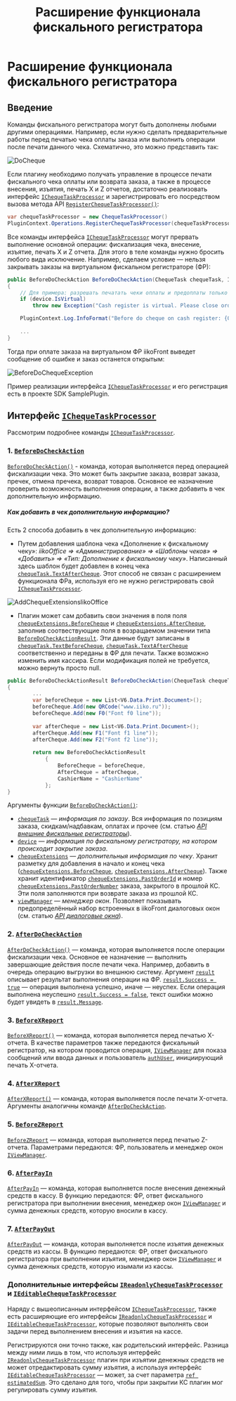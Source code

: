 ﻿---
title: Расширение функционала фискального регистратора 
layout: default
---
# Расширение функционала фискального регистратора #

## Введение
 
Команды фискального регистратора могут быть дополнены любыми другими операциями. 
Например, если нужно сделать предварительные работы перед печатью чека оплаты заказа или выполнить операции после печати данного чека.
Схематично, это можно представить так:

![DoCheque](../../img/chequeTaskProcessor/doCheque.png)

Если плагину необходимо получать управление в процессе печати фискального чека оплаты или возврата заказа, а также в процессе внесения, изъятия, печать X и Z отчетов, достаточно реализовать интерфейс [`IChequeTaskProcessor`](http://iiko.github.io/front.api.sdk/v6/html/T_Resto_Front_Api_V6_Devices_ChequeTaskProcessor_IChequeTaskProcessor.htm) и зарегистрировать его посредством вызова метода API [`RegisterChequeTaskProcessor()`](http://iiko.github.io/front.api.sdk/v6/html/M_Resto_Front_Api_V6_IOperationService_RegisterChequeTaskProcessor.htm):
```cs
var chequeTaskProcessor = new ChequeTaskProcessor()
PluginContext.Operations.RegisterChequeTaskProcessor(chequeTaskProcessor);
```

Все команды интерфейса [`IChequeTaskProcessor`](http://iiko.github.io/front.api.sdk/v6/html/T_Resto_Front_Api_V6_Devices_ChequeTaskProcessor_IChequeTaskProcessor.htm) могут прервать выполнение основной операции: фискализация чека, внесение, изъятие, печать X и Z отчета. Для этого в теле команды нужно бросить любого вида исключение.
Например, сделаем условие — нельзя закрывать заказы на виртуальном фискальном регистраторе (ФР):
```cs
public BeforeDoCheckAction BeforeDoCheckAction(ChequeTask chequeTask, ICashRegisterInfo device, CashRegisterChequeExtensions chequeExtensions, IViewManager viewManager)
{
	// Для примера: разрешать печатать чеки оплаты и предоплаты только на реальном устройстве.
	if (device.IsVirtual)
		throw new Exception("Cash register is virtual. Please close order only on real device.");

	PluginContext.Log.InfoFormat("Before do cheque on cash register: {0} ({1})", device.FriendlyName, device.Id);
	
	...
}
```
Тогда при оплате заказа на виртуальном ФР iikoFront выведет сообщение об ошибке и заказ останется открытым:

![BeforeDoChequeException](../../img/chequeTaskProcessor/beforeDoChequeException.png)

Пример реализации интерфейса [`IChequeTaskProcessor`](http://iiko.github.io/front.api.sdk/v6/html/T_Resto_Front_Api_V6_Devices_ChequeTaskProcessor_IChequeTaskProcessor.htm) и его регистрация есть в проекте SDK SamplePlugin.


## Интерфейс [`IChequeTaskProcessor`](http://iiko.github.io/front.api.sdk/v6/html/T_Resto_Front_Api_V6_Devices_ChequeTaskProcessor_IChequeTaskProcessor.htm)

Рассмотрим подробнее команды [`IChequeTaskProcessor`](http://iiko.github.io/front.api.sdk/v6/html/T_Resto_Front_Api_V6_Devices_ChequeTaskProcessor_IChequeTaskProcessor.htm).


### 1. [`BeforeDoCheckAction`](http://iiko.github.io/front.api.sdk/v6/html/M_Resto_Front_Api_V6_Devices_ChequeTaskProcessor_IChequeTaskProcessor_BeforeDoCheckAction.htm)

[`BeforeDoCheckAction()`](http://iiko.github.io/front.api.sdk/v6/html/M_Resto_Front_Api_V6_Devices_ChequeTaskProcessor_IChequeTaskProcessor_BeforeDoCheckAction.htm) - команда, которая выполняется перед операцией фискализации чека. Это может быть закрытие заказа, возврат заказа, пречек, отмена пречека, возврат товаров. 
Основное ее назначение проверить возможность выполнения операции, а также добавить в чек дополнительную информацию.

##### Как добавить в чек дополнительную информацию?

Есть 2 способа добавить в чек дополнительную информацию:
- Путем добавления шаблона чека «Дополнение к фискальному чеку»: *iikoOffice => «Администрирование» => «Шаблоны чеков» => «Добавить» => «Тип: Дополнение к фискальному чеку»*.
Написанный здесь шаблон будет добавлен в конец чека [`chequeTask.TextAfterCheque`](http://iiko.github.io/front.api.sdk/v6/html/P_Resto_Front_Api_V6_Data_Device_Tasks_BillTask_TextAfterCheque.htm).
Этот способ не связан с расширением функционала ФРа, используя его не нужно регистрировать свой [`IChequeTaskProcessor`](http://iiko.github.io/front.api.sdk/v6/html/T_Resto_Front_Api_V6_Devices_ChequeTaskProcessor_IChequeTaskProcessor.htm).

![AddChequeExtensionsIikoOffice](../../img/chequeTaskProcessor/addChequeExtensionsIikoOffice.png)

-  Плагин может сам добавить свои значения в поля поля [`chequeExtensions.BeforeCheque`](http://iiko.github.io/front.api.sdk/v6/html/P_Resto_Front_Api_V6_Data_Device_CashRegisterChequeExtensions_BeforeCheque.htm) и [`chequeExtensions.AfterCheque`](http://iiko.github.io/front.api.sdk/v6/html/P_Resto_Front_Api_V6_Data_Device_CashRegisterChequeExtensions_AfterCheque.htm), заполнив соотвествующие поля в возращаемом значении типа [`BeforeDoCheckActionResult`](http://iiko.github.io/front.api.sdk/v6/html/T_Resto_Front_Api_V6_Data_Device_BeforeDoCheckActionResult.htm). 
Эти данные будут записаны в [`chequeTask.TextBeforeCheque`](http://iiko.github.io/front.api.sdk/v6/html/P_Resto_Front_Api_V6_Data_Device_Tasks_BillTask_TextBeforeCheque.htm), [`chequeTask.TextAfterCheque`](http://iiko.github.io/front.api.sdk/v6/html/P_Resto_Front_Api_V6_Data_Device_Tasks_BillTask_TextAfterCheque.htm) соответственно и переданы в ФР для печати. Также возможно изменить имя кассира. Если модификация полей не требуется, можно вернуть просто null.
```cs
public BeforeDoCheckActionResult BeforeDoCheckAction(ChequeTask chequeTask, ICashRegisterInfo device, CashRegisterChequeExtensions chequeExtensions, IViewManager viewManager)
{
		...
		var beforeCheque = new List<V6.Data.Print.Document>();
		beforeCheque.Add(new QRCode("www.iiko.ru"));
		beforeCheque.Add(new F0("Font f0 line"));
		
		var afterCheque = new List<V6.Data.Print.Document>();
		afterCheque.Add(new F1("Font f1 line"));
		afterCheque.Add(new F2("Font f2 line"));
		
		return new BeforeDoCheckActionResult
            {
                BeforeCheque = beforeCheque,
                AfterCheque = afterCheque,
                CashierName = "CashierName"
            };
}
```

Аргументы функции [`BeforeDoCheckAction()`](http://iiko.github.io/front.api.sdk/v6/html/M_Resto_Front_Api_V6_Devices_ChequeTaskProcessor_IChequeTaskProcessor_BeforeDoCheckAction.htm):
- [`chequeTask`](http://iiko.github.io/front.api.sdk/v6/html/T_Resto_Front_Api_V6_Data_Device_Tasks_ChequeTask.htm) — *информация по заказу*. 
Вся информация по позициям  заказа, скидкам/надбавкам, оплатах и прочее (см. статью [*API внешние фискальные регистраторы*](CashRegisters.html "Внешние фискальные регистраторы")).
- [`device`](http://iiko.github.io/front.api.sdk/v6/html/T_Resto_Front_Api_V6_Data_Device_ICashRegisterInfo.htm) — *информация по фискальному регистратору, на котором происходит закрытие заказа*.
- [`chequeExtensions`](http://iiko.github.io/front.api.sdk/v6/html/T_Resto_Front_Api_V6_Data_Device_CashRegisterChequeExtensions.htm) — *дополнительныя информация по чеку*. 
Хранит разметку для добавления в начало и конец чека ([`chequeExtensions.BeforeCheque`](http://iiko.github.io/front.api.sdk/v6/html/P_Resto_Front_Api_V6_Data_Device_CashRegisterChequeExtensions_BeforeCheque.htm), [`chequeExtensions.AfterCheque`](http://iiko.github.io/front.api.sdk/v6/html/P_Resto_Front_Api_V6_Data_Device_CashRegisterChequeExtensions_AfterCheque.htm)).
Также хранит идентификатор [`chequeExtensions.PastOrderId`](http://iiko.github.io/front.api.sdk/v6/html/P_Resto_Front_Api_V6_Data_Device_CashRegisterChequeExtensions_PastOrderId.htm) и номер [`chequeExtensions.PastOrderNumber`](http://iiko.github.io/front.api.sdk/v6/html/P_Resto_Front_Api_V6_Data_Device_CashRegisterChequeExtensions_PastOrderNumber.htm) заказа, закрытого в прошлой КС.
Эти поля заполняются при возврате заказа из прошлой КС.
- [`viewManager`](http://iiko.github.io/front.api.sdk/v6/html/T_Resto_Front_Api_V6_UI_IViewManager.htm) — *менеджер окон*.
Позволяет показывать предопределённый набор встроенных в iikoFront диалоговых окон (см. статью [*API диалоговые окна*](ViewManager.html "Диалоговые окна")).


### 2. [`AfterDoCheckAction`](http://iiko.github.io/front.api.sdk/v6/html/M_Resto_Front_Api_V6_Devices_ChequeTaskProcessor_IChequeTaskProcessor_AfterDoCheckAction.htm)

[`AfterDoCheckAction()`](http://iiko.github.io/front.api.sdk/v6/html/M_Resto_Front_Api_V6_Devices_ChequeTaskProcessor_IChequeTaskProcessor_AfterDoCheckAction.htm) — команда, которая выполняется после операции фискализации чека. 
Основное ее назначение — выполнить завершающие действия после печати чека. Например, добавить в очередь операцию выгрузки во внешнюю систему.
Аргумент [`result`](http://iiko.github.io/front.api.sdk/v6/html/T_Resto_Front_Api_V6_Data_Device_Results_PostResult.htm) описывает результат выполнения операции на ФР. 
[`result.Success = true`](http://iiko.github.io/front.api.sdk/v6/html/P_Resto_Front_Api_V6_Data_Device_Results_PostResult_Success.htm) — операция выполнена успешно, иначе — неуспех.
Если операция выполнена неуспешно [`result.Success = false`](http://iiko.github.io/front.api.sdk/v6/html/P_Resto_Front_Api_V6_Data_Device_Results_PostResult_Success.htm), текст ошибки можно будет увидеть в [`result.Message`](http://iiko.github.io/front.api.sdk/v6/html/P_Resto_Front_Api_V6_Data_Device_Results_PostResult_Message.htm).


### 3. [`BeforeXReport`](http://iiko.github.io/front.api.sdk/v6/html/M_Resto_Front_Api_V6_Devices_ChequeTaskProcessor_IChequeTaskProcessor_BeforeXReport.htm)

[`BeforeXReport()`](http://iiko.github.io/front.api.sdk/v6/html/M_Resto_Front_Api_V6_Devices_ChequeTaskProcessor_IChequeTaskProcessor_BeforeXReport.htm) — команда, которая выполняется перед печатью X-отчета.
В качестве параметров также передаются фискальный регистратор, на котором проводится операция, [`IViewManager`](http://iiko.github.io/front.api.sdk/v6/html/T_Resto_Front_Api_V6_UI_IViewManager.htm "IViewManager") для показа сообщений или ввода данных и пользователь [`authUser`](http://iiko.github.io/front.api.sdk/v6/html/T_Resto_Front_Api_V6_Data_Security_IUser.htm), инициирующий печать X-отчета. 


### 4. [`AfterXReport`](http://iiko.github.io/front.api.sdk/v6/html/M_Resto_Front_Api_V6_Devices_ChequeTaskProcessor_IChequeTaskProcessor_AfterXReport.htm)

[`AfterXReport()`](http://iiko.github.io/front.api.sdk/v6/html/M_Resto_Front_Api_V6_Devices_ChequeTaskProcessor_IChequeTaskProcessor_AfterXReport.htm) — команда, которая выполняется после печати X-отчета.
Аргументы аналогичны команде [`AfterDoCheckAction`](http://iiko.github.io/front.api.sdk/v6/html/M_Resto_Front_Api_V6_Devices_ChequeTaskProcessor_IChequeTaskProcessor_AfterDoCheckAction.htm).


### 5. [`BeforeZReport`](http://iiko.github.io/front.api.sdk/v6/html/M_Resto_Front_Api_V6_Devices_ChequeTaskProcessor_IChequeTaskProcessor_BeforeZReport.htm)

[`BeforeZReport`](http://iiko.github.io/front.api.sdk/v6/html/M_Resto_Front_Api_V6_Devices_ChequeTaskProcessor_IChequeTaskProcessor_BeforeZReport.htm) — команда, которая выполняется перед печатью Z-отчета.
Параметрами передаются: ФР, пользователь и менеджер окон [`IViewManager`](http://iiko.github.io/front.api.sdk/v6/html/T_Resto_Front_Api_V6_UI_IViewManager.htm "IViewManager").


### 6. [`AfterPayIn`](http://iiko.github.io/front.api.sdk/v6/html/M_Resto_Front_Api_V6_Devices_ChequeTaskProcessor_IChequeTaskProcessor_AfterPayIn.htm)

[`AfterPayIn`](http://iiko.github.io/front.api.sdk/v6/html/M_Resto_Front_Api_V6_Devices_ChequeTaskProcessor_IChequeTaskProcessor_AfterPayIn.htm) — команда, которая выполняется после внесения денежный средств в кассу.
В функцию передаются: ФР, ответ фискального регистратора при выполнении внесения, менеджер окон [`IViewManager`](http://iiko.github.io/front.api.sdk/v6/html/T_Resto_Front_Api_V6_UI_IViewManager.htm "IViewManager") и сумма денежных средств, которую вносили в кассу.


### 7. [`AfterPayOut`](http://iiko.github.io/front.api.sdk/v6/html/M_Resto_Front_Api_V6_Devices_ChequeTaskProcessor_IChequeTaskProcessor_AfterPayOut.htm)

[`AfterPayOut`](http://iiko.github.io/front.api.sdk/v6/html/M_Resto_Front_Api_V6_Devices_ChequeTaskProcessor_IChequeTaskProcessor_AfterPayOut.htm) — команда, которая выполняется после изъятия денежных средств из кассы.
В функцию передаются: ФР, ответ фискального регистратора при выполнении изъятия, менеджер окон [`IViewManager`](http://iiko.github.io/front.api.sdk/v6/html/T_Resto_Front_Api_V6_UI_IViewManager.htm "IViewManager") и сумма денежных средств, которую изымали из кассы.


### Дополнительные интерфейсы [`IReadonlyChequeTaskProcessor`](http://iiko.github.io/front.api.sdk/v6/html/T_Resto_Front_Api_V6_Devices_ChequeTaskProcessor_IReadonlyChequeTaskProcessor.htm) и [`IEditableChequeTaskProcessor`](http://iiko.github.io/front.api.sdk/v6/html/T_Resto_Front_Api_V6_Devices_ChequeTaskProcessor_IEditableChequeTaskProcessor.htm)

Наряду с вышеописанным интерфейсом [`IChequeTaskProcessor`](http://iiko.github.io/front.api.sdk/v6/html/T_Resto_Front_Api_V6_Devices_ChequeTaskProcessor_IChequeTaskProcessor.htm), также есть расширяющие его интерфейсы [`IReadonlyChequeTaskProcessor`](http://iiko.github.io/front.api.sdk/v6/html/T_Resto_Front_Api_V6_Devices_ChequeTaskProcessor_IReadonlyChequeTaskProcessor.htm) и [`IEditableChequeTaskProcessor`](http://iiko.github.io/front.api.sdk/v6/html/T_Resto_Front_Api_V6_Devices_ChequeTaskProcessor_IEditableChequeTaskProcessor.htm), которые позволяют выполнять свои задачи перед выполнением внесения и изъятия на кассе.


Регистрируются они точно также, как родительский интерфейс.
Разница между ними лишь в том, что используя интерфейс [`IReadonlyChequeTaskProcessor`](http://iiko.github.io/front.api.sdk/v6/html/T_Resto_Front_Api_V6_Devices_ChequeTaskProcessor_IReadonlyChequeTaskProcessor.htm) плагин при изъятии денежных средств не может отредактировать сумму изъятия, а используя интерфейс [`IEditableChequeTaskProcessor`](http://iiko.github.io/front.api.sdk/v6/html/T_Resto_Front_Api_V6_Devices_ChequeTaskProcessor_IEditableChequeTaskProcessor.htm) — может, за счет параметра [`ref estimatedSum`](http://iiko.github.io/front.api.sdk/v6/html/M_Resto_Front_Api_V6_Devices_ChequeTaskProcessor_IEditableChequeTaskProcessor_BeforePayOutSessionClosed.htm).
Это сделано для того, чтобы при закрытии КС плагин мог регулировать сумму изъятия.
